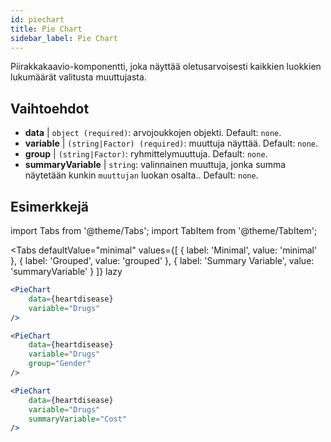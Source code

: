```yaml
---
id: piechart
title: Pie Chart
sidebar_label: Pie Chart
---
```


Piirakkakaavio-komponentti, joka näyttää oletusarvoisesti kaikkien luokkien lukumäärät valitusta muuttujasta.

## Vaihtoehdot

* __data__ | `object (required)`: arvojoukkojen objekti. Default: `none`.
* __variable__ | `(string|Factor) (required)`: muuttuja näyttää. Default: `none`.
* __group__ | `(string|Factor)`: ryhmittelymuuttuja. Default: `none`.
* __summaryVariable__ | `string`: valinnainen muuttuja, jonka summa näytetään kunkin `muuttujan` luokan osalta.. Default: `none`.


## Esimerkkejä

import Tabs from '@theme/Tabs';
import TabItem from '@theme/TabItem';

<Tabs
    defaultValue="minimal"
    values={[
        { label: 'Minimal', value: 'minimal' },
        { label: 'Grouped', value: 'grouped' },
        { label: 'Summary Variable', value: 'summaryVariable' }
    ]}
    lazy
>

<TabItem value="minimal">

```jsx live
<PieChart 
    data={heartdisease} 
    variable="Drugs"
/>
```

</TabItem>

<TabItem value="grouped">

```jsx live
<PieChart 
    data={heartdisease} 
    variable="Drugs"
    group="Gender"
/>
```

</TabItem>

<TabItem value="summaryVariable">

```jsx live
<PieChart 
    data={heartdisease} 
    variable="Drugs"
    summaryVariable="Cost"
/>
```

</TabItem>

</Tabs>
